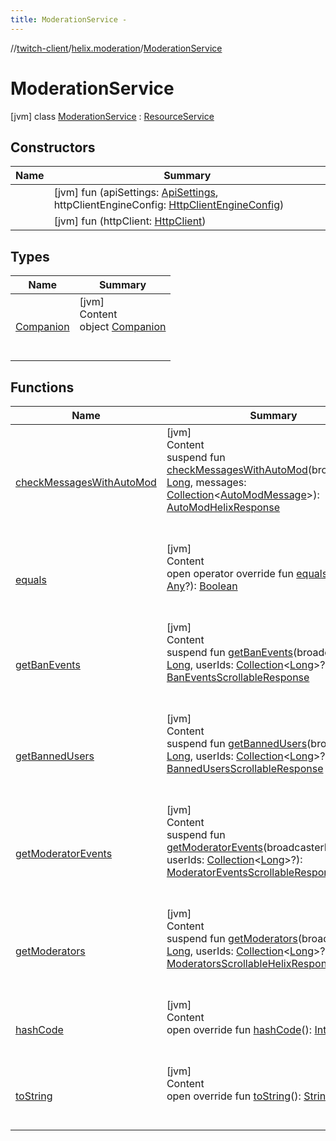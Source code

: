 ```yaml
---
title: ModerationService -
---
```

//[twitch-client](../../index.md)/[helix.moderation](../index.md)/[ModerationService](index.md)



# ModerationService  
 [jvm] class [ModerationService](index.md) : [ResourceService](../../helix.http/-resource-service/index.md)   


## Constructors  
  
|  Name|  Summary| 
|---|---|
| [<init>](-init-.md)|  [jvm] fun [<init>](-init-.md)(apiSettings: [ApiSettings](../../helix.http.credentials/-api-settings/index.md), httpClientEngineConfig: [HttpClientEngineConfig]())   <br>
| [<init>](-init-.md)|  [jvm] fun [<init>](-init-.md)(httpClient: [HttpClient]())   <br>


## Types  
  
|  Name|  Summary| 
|---|---|
| [Companion](-companion/index.md)| [jvm]  <br>Content  <br>object [Companion](-companion/index.md)  <br><br><br>


## Functions  
  
|  Name|  Summary| 
|---|---|
| [checkMessagesWithAutoMod](check-messages-with-auto-mod.md)| [jvm]  <br>Content  <br>suspend fun [checkMessagesWithAutoMod](check-messages-with-auto-mod.md)(broadcasterId: [Long](https://kotlinlang.org/api/latest/jvm/stdlib/kotlin/-long/index.html), messages: [Collection](https://kotlinlang.org/api/latest/jvm/stdlib/kotlin.collections/-collection/index.html)<[AutoModMessage](../../helix.moderation.model/-auto-mod-message/index.md)>): [AutoModHelixResponse](../-auto-mod-helix-response/index.md)  <br><br><br>
| [equals](https://kotlinlang.org/api/latest/jvm/stdlib/kotlin/-any/equals.html)| [jvm]  <br>Content  <br>open operator override fun [equals](https://kotlinlang.org/api/latest/jvm/stdlib/kotlin/-any/equals.html)(other: [Any](https://kotlinlang.org/api/latest/jvm/stdlib/kotlin/-any/index.html)?): [Boolean](https://kotlinlang.org/api/latest/jvm/stdlib/kotlin/-boolean/index.html)  <br><br><br>
| [getBanEvents](get-ban-events.md)| [jvm]  <br>Content  <br>suspend fun [getBanEvents](get-ban-events.md)(broadcasterId: [Long](https://kotlinlang.org/api/latest/jvm/stdlib/kotlin/-long/index.html), userIds: [Collection](https://kotlinlang.org/api/latest/jvm/stdlib/kotlin.collections/-collection/index.html)<[Long](https://kotlinlang.org/api/latest/jvm/stdlib/kotlin/-long/index.html)>?, first: [Int](https://kotlinlang.org/api/latest/jvm/stdlib/kotlin/-int/index.html)): [BanEventsScrollableResponse](../-ban-events-scrollable-response/index.md)  <br><br><br>
| [getBannedUsers](get-banned-users.md)| [jvm]  <br>Content  <br>suspend fun [getBannedUsers](get-banned-users.md)(broadcasterId: [Long](https://kotlinlang.org/api/latest/jvm/stdlib/kotlin/-long/index.html), userIds: [Collection](https://kotlinlang.org/api/latest/jvm/stdlib/kotlin.collections/-collection/index.html)<[Long](https://kotlinlang.org/api/latest/jvm/stdlib/kotlin/-long/index.html)>?): [BannedUsersScrollableResponse](../-banned-users-scrollable-response/index.md)  <br><br><br>
| [getModeratorEvents](get-moderator-events.md)| [jvm]  <br>Content  <br>suspend fun [getModeratorEvents](get-moderator-events.md)(broadcasterId: [Long](https://kotlinlang.org/api/latest/jvm/stdlib/kotlin/-long/index.html), userIds: [Collection](https://kotlinlang.org/api/latest/jvm/stdlib/kotlin.collections/-collection/index.html)<[Long](https://kotlinlang.org/api/latest/jvm/stdlib/kotlin/-long/index.html)>?): [ModeratorEventsScrollableResponse](../-moderator-events-scrollable-response/index.md)  <br><br><br>
| [getModerators](get-moderators.md)| [jvm]  <br>Content  <br>suspend fun [getModerators](get-moderators.md)(broadcasterId: [Long](https://kotlinlang.org/api/latest/jvm/stdlib/kotlin/-long/index.html), userIds: [Collection](https://kotlinlang.org/api/latest/jvm/stdlib/kotlin.collections/-collection/index.html)<[Long](https://kotlinlang.org/api/latest/jvm/stdlib/kotlin/-long/index.html)>?): [ModeratorsScrollableHelixResponse](../-moderators-scrollable-helix-response/index.md)  <br><br><br>
| [hashCode](https://kotlinlang.org/api/latest/jvm/stdlib/kotlin/-any/hash-code.html)| [jvm]  <br>Content  <br>open override fun [hashCode](https://kotlinlang.org/api/latest/jvm/stdlib/kotlin/-any/hash-code.html)(): [Int](https://kotlinlang.org/api/latest/jvm/stdlib/kotlin/-int/index.html)  <br><br><br>
| [toString](https://kotlinlang.org/api/latest/jvm/stdlib/kotlin/-any/to-string.html)| [jvm]  <br>Content  <br>open override fun [toString](https://kotlinlang.org/api/latest/jvm/stdlib/kotlin/-any/to-string.html)(): [String](https://kotlinlang.org/api/latest/jvm/stdlib/kotlin/-string/index.html)  <br><br><br>

